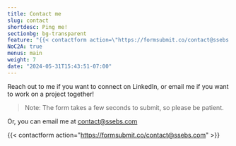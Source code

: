 ```yaml
---
title: Contact me
slug: contact
shortdesc: Ping me!
sectionbg: bg-transparent
feature: "{{< contactform action=\"https://formsubmit.co/contact@ssebs.com\" >}}"
NoC2A: true
menus: main
weight: 7
date: "2024-05-31T15:43:51-07:00"
---
```

Reach out to me if you want to connect on LinkedIn, or email me if you want to work on a project together!

> Note: The form takes a few seconds to submit, so please be patient.

Or, you can email me at [contact@ssebs.com](mailto:contact@ssebs.com)
<!--more-->

{{< contactform action="https://formsubmit.co/contact@ssebs.com" >}}

